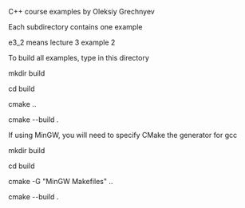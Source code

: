 C++ course examples by Oleksiy Grechnyev

Each subdirectory contains one example

e3_2 means lecture 3 example 2

To build all examples, type in this directory

mkdir build

cd build

cmake ..

cmake --build .

If using MinGW, you will need to specify CMake the generator for gcc

mkdir build

cd build

cmake -G "MinGW Makefiles" ..

cmake --build .
